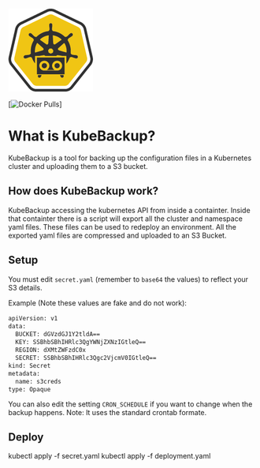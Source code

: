 ![KubeBackup Logo](/assets/kubebackup-logo.png)

[![Docker Pulls](https://img.shields.io/docker/pulls/cube8021/kubebackup.svg)]

# What is KubeBackup?
KubeBackup is a tool for backing up the configuration files in a Kubernetes cluster and uploading them to a S3 bucket.

## How does KubeBackup work?
KubeBackup accessing the kubernetes API from inside a containter. Inside that containter there is a script will export all the cluster and namespace yaml files. These files can be used to redeploy an environment. All the exported yaml files are compressed and uploaded to an S3 Bucket.

## Setup
You must edit `secret.yaml` (remember to `base64` the values) to reflect your S3 details.

Example (Note these values are fake and do not work):
```
apiVersion: v1
data:
  BUCKET: dGVzdGJ1Y2tldA==
  KEY: SSBhbSBhIHRlc3QgYWNjZXNzIGtleQ==
  REGION: dXMtZWFzdC0x
  SECRET: SSBhbSBhIHRlc3Qgc2VjcmV0IGtleQ==
kind: Secret
metadata:
  name: s3creds
type: Opaque
```

You can also edit the setting `CRON_SCHEDULE` if you want to change when the backup happens. Note: It uses the standard crontab formate.

## Deploy
kubectl apply -f secret.yaml
kubectl apply -f deployment.yaml
